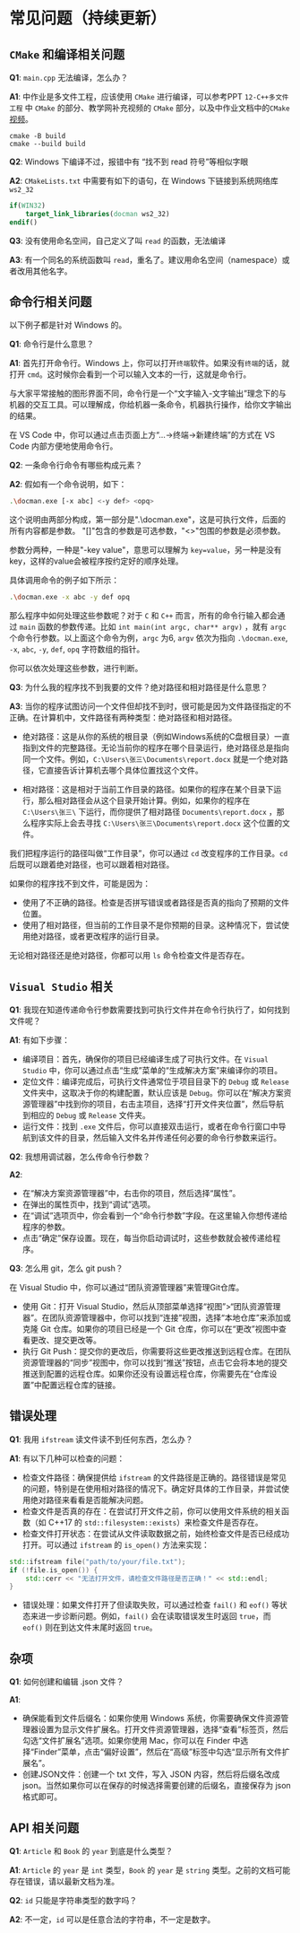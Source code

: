 # 常见问题（持续更新）


## `CMake` 和编译相关问题
**Q1**: `main.cpp` 无法编译，怎么办？

**A1**: 中作业是多文件工程，应该使用 `CMake` 进行编译，可以参考PPT `12-C++多文件工程` 中 `CMake` 的部分、教学网补充视频的 `CMake` 部分，以及中作业文档中的`CMake` [视频](https://www.bilibili.com/video/BV1Pg4y1U7XM?t=3072.7)。
```
cmake -B build
cmake --build build  
```

**Q2**: Windows 下编译不过，报错中有 “找不到 read 符号”等相似字眼

**A2**: `CMakeLists.txt` 中需要有如下的语句，在 Windows 下链接到系统网络库 `ws2_32`
```cmake
if(WIN32)
    target_link_libraries(docman ws2_32)
endif()
```

**Q3**: 没有使用命名空间，自己定义了叫 `read` 的函数，无法编译

**A3**: 有一个同名的系统函数叫 `read`，重名了。建议用命名空间（namespace）或者改用其他名字。

## 命令行相关问题

以下例子都是针对 Windows 的。

**Q1**: 命令行是什么意思？

**A1**: 首先打开命令行。Windows 上，你可以打开`终端`软件。如果没有`终端`的话，就打开 `cmd`。这时候你会看到一个可以输入文本的一行，这就是命令行。

与大家平常接触的图形界面不同，命令行是一个“文字输入-文字输出”理念下的与机器的交互工具。可以理解成，你给机器一条命令，机器执行操作，给你文字输出的结果。

在 VS Code 中，你可以通过点击页面上方“...->终端->新建终端”的方式在 VS Code 内部方便地使用命令行。

**Q2**: 一条命令行命令有哪些构成元素？

**A2**: 假如有一个命令说明，如下：

```bash
.\docman.exe [-x abc] <-y def> <opq>
```

这个说明由两部分构成，第一部分是".\docman.exe"，这是可执行文件，后面的所有内容都是参数。
"[]"包含的参数是可选参数，"<>"包围的参数是必须参数。

参数分两种，一种是"-key value"，意思可以理解为 `key=value`，另一种是没有key，这样的value会被程序按约定好的顺序处理。

具体调用命令的例子如下所示：

```bash
.\docman.exe -x abc -y def opq
```

那么程序中如何处理这些参数呢？对于 `C` 和 `C++` 而言，所有的命令行输入都会通过 `main` 函数的参数传递。比如 `int main(int argc, char** argv)` ，就有 `argc` 个命令行参数。以上面这个命令为例，`argc` 为6, `argv` 依次为指向 `.\docman.exe`, `-x`, `abc`, `-y`, `def`, `opq` 字符数组的指针。

你可以依次处理这些参数，进行判断。

**Q3**: 为什么我的程序找不到我要的文件？绝对路径和相对路径是什么意思？

**A3**: 当你的程序试图访问一个文件但却找不到时，很可能是因为文件路径指定的不正确。在计算机中，文件路径有两种类型：绝对路径和相对路径。

- 绝对路径：这是从你的系统的根目录（例如Windows系统的C盘根目录）一直指到文件的完整路径。无论当前你的程序在哪个目录运行，绝对路径总是指向同一个文件。例如，`C:\Users\张三\Documents\report.docx` 就是一个绝对路径，它直接告诉计算机去哪个具体位置找这个文件。

- 相对路径：这是相对于当前工作目录的路径。如果你的程序在某个目录下运行，那么相对路径会从这个目录开始计算。例如，如果你的程序在 `C:\Users\张三\` 下运行，而你提供了相对路径 `Documents\report.docx` ，那么程序实际上会去寻找 `C:\Users\张三\Documents\report.docx` 这个位置的文件。

我们把程序运行的路径叫做“工作目录”，你可以通过 `cd` 改变程序的工作目录。`cd` 后既可以跟着绝对路径，也可以跟着相对路径。

如果你的程序找不到文件，可能是因为：

- 使用了不正确的路径。检查是否拼写错误或者路径是否真的指向了预期的文件位置。
- 使用了相对路径，但当前的工作目录不是你预期的目录。这种情况下，尝试使用绝对路径，或者更改程序的运行目录。

无论相对路径还是绝对路径，你都可以用 `ls` 命令检查文件是否存在。

## `Visual Studio` 相关

**Q1**: 我现在知道传递命令行参数需要找到可执行文件并在命令行执行了，如何找到文件呢？

**A1**: 有如下步骤：

- 编译项目：首先，确保你的项目已经编译生成了可执行文件。在 `Visual Studio` 中，你可以通过点击“生成”菜单的“生成解决方案”来编译你的项目。
- 定位文件：编译完成后，可执行文件通常位于项目目录下的 `Debug` 或 `Release` 文件夹中，这取决于你的构建配置，默认应该是 `Debug`。你可以在“解决方案资源管理器”中找到你的项目，右击主项目，选择“打开文件夹位置”，然后导航到相应的 `Debug` 或 `Release` 文件夹。
- 运行文件：找到 `.exe` 文件后，你可以直接双击运行，或者在命令行窗口中导航到该文件的目录，然后输入文件名并传递任何必要的命令行参数来运行。

**Q2**: 我想用调试器，怎么传命令行参数？

**A2**: 
- 在“解决方案资源管理器”中，右击你的项目，然后选择“属性”。
- 在弹出的属性页中，找到“调试”选项。
- 在“调试”选项页中，你会看到一个“命令行参数”字段。在这里输入你想传递给程序的参数。
- 点击“确定”保存设置。现在，每当你启动调试时，这些参数就会被传递给程序。

**Q3**: 怎么用 git，怎么 git push？

在 Visual Studio 中，你可以通过“团队资源管理器”来管理Git仓库。

- 使用 Git：打开 Visual Studio，然后从顶部菜单选择“视图”>“团队资源管理器”。在团队资源管理器中，你可以找到“连接”视图，选择“本地仓库”来添加或克隆 Git 仓库。如果你的项目已经是一个 Git 仓库，你可以在“更改”视图中查看更改、提交更改等。
- 执行 Git Push：提交你的更改后，你需要将这些更改推送到远程仓库。在团队资源管理器的“同步”视图中，你可以找到“推送”按钮，点击它会将本地的提交推送到配置的远程仓库。如果你还没有设置远程仓库，你需要先在“仓库设置”中配置远程仓库的链接。

## 错误处理

**Q1**: 我用 `ifstream` 读文件读不到任何东西，怎么办？

**A1**: 有以下几种可以检查的问题：

- 检查文件路径：确保提供给 `ifstream` 的文件路径是正确的。路径错误是常见的问题，特别是在使用相对路径的情况下。确定好具体的工作目录，并尝试使用绝对路径来看看是否能解决问题。
- 检查文件是否真的存在：在尝试打开文件之前，你可以使用文件系统的相关函数（如 C++17 的 `std::filesystem::exists`）来检查文件是否存在。
- 检查文件打开状态：在尝试从文件读取数据之前，始终检查文件是否已经成功打开。可以通过 `ifstream` 的 `is_open()` 方法来实现：
```cpp
std::ifstream file("path/to/your/file.txt");
if (!file.is_open()) {
    std::cerr << "无法打开文件，请检查文件路径是否正确！" << std::endl;
}
```
- 错误处理：如果文件打开了但读取失败，可以通过检查  `fail()` 和 `eof()` 等状态来进一步诊断问题。例如，`fail()` 会在读取错误发生时返回 `true`，而 `eof()` 则在到达文件末尾时返回 `true`。

## 杂项

**Q1**: 如何创建和编辑 .json 文件？

**A1**: 

- 确保能看到文件后缀名：如果你使用 Windows 系统，你需要确保文件资源管理器设置为显示文件扩展名。打开文件资源管理器，选择“查看”标签页，然后勾选“文件扩展名”选项。如果你使用 Mac，你可以在 Finder 中选择“Finder”菜单，点击“偏好设置”，然后在“高级”标签中勾选“显示所有文件扩展名”。
- 创建JSON文件：创建一个 txt 文件，写入 JSON 内容，然后将后缀名改成 json。当然如果你可以在保存的时候选择需要创建的后缀名，直接保存为 json 格式即可。

## API 相关问题

**Q1**: `Article` 和 `Book` 的 `year` 到底是什么类型？

**A1**: `Article` 的 `year` 是 `int` 类型，`Book` 的 `year` 是 `string` 类型。之前的文档可能存在错误，请以最新文档为准。

**Q2**: `id` 只能是字符串类型的数字吗？

**A2**: 不一定，`id` 可以是任意合法的字符串，不一定是数字。
